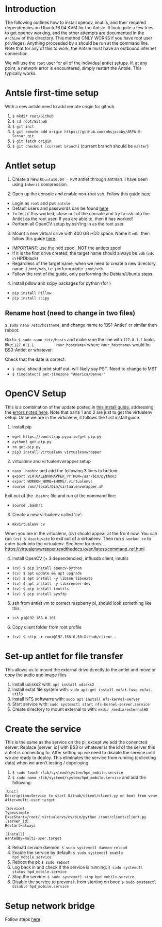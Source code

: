 # Introduction
The following outlines how to install opencv, imutils, and their required dependencies on Ubuntu16.04 KVM for the Antsle.  It took quite a few tries to get opencv working, and the other attempts are documented in the `Archive` of this directory.  This method ONLY WORKS if you have root user privileges.  Anything proceeded by `$` should be run at the command line.  Note that for any of this to work, the Antsle must have an outbound internet connection.

We will use the `root` user for all of the individual antlet setups.  If, at any point, a network error is encountered, simply restart the Antsle.  This typically works.

# Antsle first-time setup
With a new antsle need to add remote origin for github
1. `$ mkdir root/Github`
2. `$ cd root/Github`
3. `$ git init`
4. `$ git remote add origin https://github.com/mhsjacoby/ARPA-E-Sensor.git`
5. `$ git fetch origin`
6. `$ git checkout [current branch]` (current branch should be `master`)

# Antlet setup
1. Create a new `Ubuntu16.04 - KVM` antlet through antman.  I have been using `Inherit` compression.

2. Open up the console and enable non-root ssh. Follow this guide [here](https://access.redhat.com/documentation/en-us/red_hat_enterprise_linux/6/html/v2v_guide/preparation_before_the_p2v_migration-enable_root_login_over_ssh)
- Login as `root` and pw: `antsle`
- Default users and passwords can be found [here](https://docs.antsle.com/availtemplates/)
- To test if this worked, close out of the console and try to ssh into the Antlet as the root user.  If you are able to, then it has worked!
- Perform all OpenCV setup by ssh'ing in as the root user.

3. Mount a new virtual drive with 400 GB HDD space.  Name it `vdb`, then follow this guide [here](https://docs.antsle.com/drives/).
- IMPORTANT: use the hdd zpool, NOT the antlets zpool
- If it is the first drive created, the target name should always be `vdb` (`vdc` in HPDblack)
- Regardless of the target name, when we need to create a new directory, name it `/mnt/vdb`, i.e. perform `mkdir /mnt/vdb`.
- Follow the rest of the guide, only performing the Debian/Ubuntu steps.

4. install pillow and scipy packages for python (for )
- `pip install Pillow`
- `pip install scipy`


## Rename host (need to change in two files)
`$ sudo nano /etc/hostname`, and change name to 'BS1-Antlet' or similar then reboot.

Go to: `$ sudo nano /etc/hosts` 
and make sure the line with `127.0.1.1` looks like:
```127.0.1.1          <our_hostname>```
where `<our_hostname>` would be BS3-Antlet or whatever.

Check that the date is correct:
- `$ date`, should print stuff out.  will likely say PST.  Need to change to MST
- `$ timedatectl set-timezone "America/Denver"`


# OpenCV Setup
This is a combination of the update posted in [this install guide](https://medium.com/@debugvn/installing-opencv-3-3-0-on-ubuntu-16-04-lts-7db376f93961), addressing the [errors noted here](https://stackoverflow.com/questions/47113029/importerror-libsm-so-6-cannot-open-shared-object-file-no-such-file-or-directo).  Note that parts 1 and 2 are just to get the virtualenv setup.  Once we are in the virtualenv, it follows the first install guide.

1. Install pip
- `wget https://bootstrap.pypa.io/get-pip.py`
- `python3 get-pip.py`
- `rm get-pip.py`
- `pip3 install virtualenv virtualenvwrapper`

2. virtualenv and virtualenvwrapper setup
- `nano .bashrc` and add the following 3 lines to bottom
- `export VIRTUALENVWRAPPER_PYTHON=/usr/bin/python3`
- `export WORKON_HOME=$HOME/.virtualenvs`
- `source /usr/local/bin/virtualenvwrapper.sh`

Exit out of the `.bashrc` file and run at the command line:
- `source .bashrc`

3. Create a new virtualenv called 'cv':
- `mkvirtualenv cv`

When you are in the virtualenv, (cv) should appear at the front now.  You can run `(cv) $ deactivate` to exit out of a virtualenv.  Then run `$ workon cv` to enter back into the virtualenv.  See here for docs: https://virtualenvwrapper.readthedocs.io/en/latest/command_ref.html

4. Install OpenCV (+ 3 dependencies), influxdb client, imutils
- `(cv) $ pip install opencv-python`
- `(cv) $ apt update && apt upgrade`
- `(cv) $ apt install -y libsm6 libxext6`
- `(cv) $ apt install -y libxrender-dev`
- `(cv) $ pip install imutils`
- `(cv) $ pip install pysftp`

5. ssh from antlet vm to correct raspberry pi, should look something like this:
- `ssh pi@192.168.0.101`

6. Copy client folder from root profile
- `(cv) $ sftp -r root@192.168.0.50:Github/client .`

# Set-up antlet for file transfer
This allows us to mount the external drive directly to the antlet and move or copy the audio and image files

1. Install udisks2 with: `apt install udisks2`
2. Install exfat file system with: `sudo apt-get install exfat-fuse exfat-utils`
3. Install NFS softwarre with: `sudo apt install nfs-kernel-server`
4. Start service with: `sudo systemctl start nfs-kernel-server.service`
5. Create directory to mount external to with: `mkdir /media/externalHD`


# Create the service
This is the same as the service on the pi, except we add the conencted server: Replace [server_id] with BS3 or whatever is the id of the server this antlet is connecting to. After setting up we need to disable the service until we are ready to deploy.  This eliminates the service from running (collecting data) when we aren't testing / depoloying.


1. `$ sudo touch /lib/systemd/system/hpd_mobile.service`
2. `$ sudo nano /lib/systemd/system/hpd_mobile.service` and add the following:

```
[Unit]
Description=Service to start Github/client/client.py on boot from venv
After=multi-user.target

[Service]
Type=simple
ExecStart=/root/.virtualenvs/cv/bin/python /root/client/client.py [server_id]
Restart=always

[Install]
WantedBy=multi-user.target
```

3. Reload service daemon: `$ sudo systemctl daemon-reload`
4. Enable the service by default: `$ sudo systemctl enable hpd_mobile.service`
5. Reboot the pi: `$ sudo reboot`
6. Log back in and check if the service is running: `$ sudo systemctl status hpd_mobile.service`
7. Stop the service: `$ sudo systemctl stop hpd_mobile.service`
8. Disable the service to prevent it from starting on boot: `$ sudo systemctl disable hpd_mobile.service`

# Setup network bridge

Follow steps [here](https://docs.antsle.com/bridgevnic/#configure-ip-address)